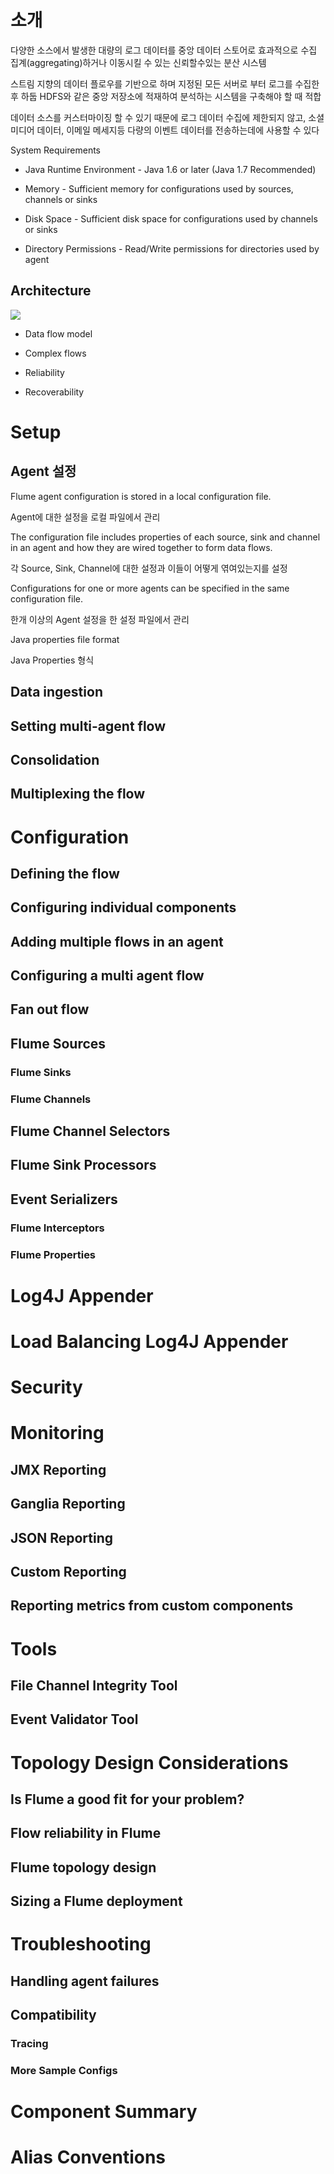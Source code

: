 # 소개

다양한 소스에서 발생한 대량의 로그 데이터를 중앙 데이터 스토어로 효과적으로 수집 집계(aggregating)하거나 이동시킬 수 있는 신뢰할수있는 분산 시스템

스트림 지향의 데이터 플로우를 기반으로 하며 지정된 모든 서버로 부터 로그를 수집한 후 하둡 HDFS와 같은 중앙 저장소에 적재하여 분석하는 시스템을 구축해야 할 때 적합

데이터 소스를 커스터마이징 할 수 있기 때문에 로그 데이터 수집에 제한되지 않고, 소셜미디어 데이터, 이메일 메세지등 다량의 이벤트 데이터를 전송하는데에 사용할 수 있다

System Requirements

- Java Runtime Environment - Java 1.6 or later (Java 1.7 Recommended)

- Memory - Sufficient memory for configurations used by sources, channels or sinks

- Disk Space - Sufficient disk space for configurations used by channels or sinks

- Directory Permissions - Read/Write permissions for directories used by agent

## Architecture

![](https://flume.apache.org/_images/UserGuide_image00.png)

- Data flow model

- Complex flows

- Reliability

- Recoverability


# Setup

## Agent 설정

Flume agent configuration is stored in a local configuration file.

Agent에 대한 설정을 로컬 파일에서 관리

The configuration file includes properties of each source, sink and channel in an agent and how they are wired together to form data flows.

각 Source, Sink, Channel에 대한 설정과 이들이 어떻게 엮여있는지를 설정

Configurations for one or more agents can be specified in the same configuration file.

한개 이상의 Agent 설정을 한 설정 파일에서 관리

Java properties file format

Java Properties 형식

## Data ingestion

## Setting multi-agent flow

## Consolidation
## Multiplexing the flow
# Configuration
## Defining the flow
## Configuring individual components
## Adding multiple flows in an agent
## Configuring a multi agent flow
## Fan out flow
## Flume Sources
### Flume Sinks
### Flume Channels
## Flume Channel Selectors
## Flume Sink Processors
## Event Serializers
### Flume Interceptors
### Flume Properties
# Log4J Appender
# Load Balancing Log4J Appender
# Security
# Monitoring
## JMX Reporting
## Ganglia Reporting
## JSON Reporting
## Custom Reporting
## Reporting metrics from custom components
# Tools
## File Channel Integrity Tool
## Event Validator Tool
# Topology Design Considerations
## Is Flume a good fit for your problem?
## Flow reliability in Flume
## Flume topology design
## Sizing a Flume deployment
# Troubleshooting
## Handling agent failures
## Compatibility
### Tracing
### More Sample Configs
# Component Summary
# Alias Conventions